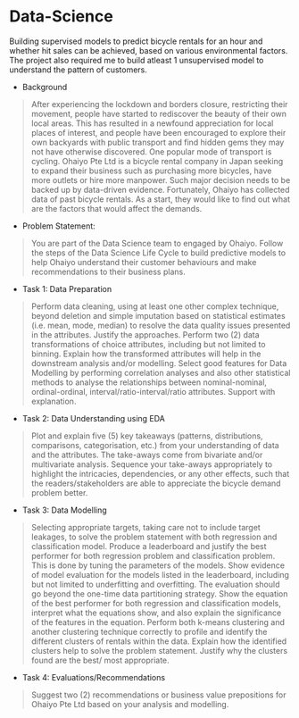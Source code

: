 # Data-Science
Building supervised models to predict bicycle rentals for an hour and whether hit sales can be achieved, based on various environmental factors. The project also required me to build atleast 1 unsupervised model to understand the pattern of customers.

- Background
> After experiencing the lockdown and borders closure, restricting their movement, people have started to rediscover the beauty of their own local areas. This has resulted in a newfound appreciation for local places of interest, and people have been encouraged to explore their own backyards with public transport and find hidden gems they may not have otherwise discovered. One popular mode of transport is cycling. Ohaiyo Pte Ltd is a bicycle rental company in Japan seeking to expand their business such as purchasing more bicycles, have more outlets or hire more manpower. Such major decision needs to be backed up by data-driven evidence. Fortunately, Ohaiyo has collected data of past bicycle rentals. As a start, they would like to find out what are the factors that would affect the demands.

- Problem Statement:
> You are part of the Data Science team to engaged by Ohaiyo. Follow the steps of the Data Science Life Cycle to build predictive models to help Ohaiyo understand their customer behaviours and make recommendations to their business plans. 

- Task 1: Data Preparation
> Perform data cleaning, using at least one other complex technique, beyond deletion and simple imputation based on statistical estimates (i.e. mean, mode, median) to resolve the data quality issues presented in the attributes. Justify the approaches.
Perform two (2) data transformations of choice attributes, including but not limited to binning. Explain how the transformed attributes will help in the downstream analysis and/or modelling.
Select good features for Data Modelling by performing correlation analyses and also other statistical methods to analyse the relationships between nominal-nominal, ordinal-ordinal, interval/ratio-interval/ratio attributes. Support with explanation.

- Task 2: Data Understanding using EDA
> Plot and explain five (5) key takeaways (patterns, distributions, comparisons, categorisation, etc.) from your understanding of data and the attributes.
The take-aways come from bivariate and/or multivariate analysis.
Sequence your take-aways appropriately to highlight the intricacies, dependencies, or any other effects, such that the readers/stakeholders are able to appreciate the bicycle demand problem better.

- Task 3: Data Modelling
> Selecting appropriate targets, taking care not to include target leakages, to solve the problem statement with both regression and classification model.
Produce a leaderboard and justify the best performer for both regression problem and classification problem. This is done by tuning the parameters of the models.
Show evidence of model evaluation for the models listed in the leaderboard, including but not limited to underfitting and overfitting. The evaluation should go beyond the one-time data partitioning strategy.
Show the equation of the best performer for both regression and classification models, interpret what the equations show, and also explain the significance of the features in the equation.
Perform both k-means clustering and another clustering technique correctly to profile and identify the different clusters of rentals within the data. Explain how the identified clusters help to solve the problem statement. Justify why the clusters found are the best/ most appropriate.

- Task 4: Evaluations/Recommendations
> Suggest two (2) recommendations or business value prepositions for Ohaiyo Pte Ltd based on your analysis and modelling.
